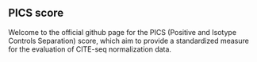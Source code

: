 
## PICS score

Welcome to the official github page for the PICS (Positive and Isotype Controls Separation) score, which aim to provide a standardized measure for the evaluation of CITE-seq normalization data. 


